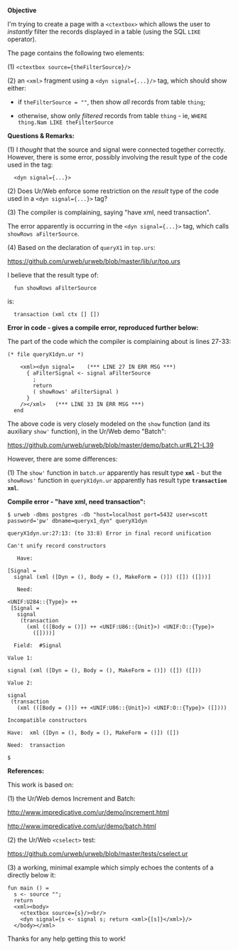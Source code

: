 **Objective**

I'm trying to create a page with a `<ctextbox>` which allows the user to *instantly* filter the records displayed in a table (using the SQL `LIKE` operator).

The page contains the following two elements:

(1) `<ctextbox source={theFilterSource}/>`

(2) an `<xml>` fragment using a `<dyn signal={...}/>` tag, which should show either:

- if `theFilterSource = ""`, then show *all* records from table `thing`;

- otherwise, show only *filtered* records from table `thing` - ie, `WHERE thing.Nam LIKE theFilterSource`


**Questions & Remarks:**

(1) I *thought* that the source and signal were connected together correctly. However, there is some error, possibly involving the result type of the code used in the tag: 
```
  <dyn signal={...}>
```

(2) Does Ur/Web enforce some restriction on the *result* type of the code used in a `<dyn signal={...}>` tag?


(3) The compiler is complaining, saying "have xml, need transaction". 

The error apparently is occurring in the `<dyn signal={...}>` tag, which calls `showRows aFilterSource`.


(4) Based on the declaration of `queryX1` in `top.urs`:

  https://github.com/urweb/urweb/blob/master/lib/ur/top.urs

I believe that the result type of:
```
  fun showRows aFilterSource
```
is:
```
  transaction (xml ctx [] [])
```


**Error in code - gives a compile error, reproduced further below:**

The part of the code which the compiler is complaining about is lines 27-33:
```
(* file queryX1dyn.ur *)

    <xml><dyn signal=    (*** LINE 27 IN ERR MSG ***)
      { aFilterSignal <- signal aFilterSource
        ;
        return
        ( showRows' aFilterSignal )
      } 
    /></xml>   (*** LINE 33 IN ERR MSG ***)
  end
```
The above code is very closely modeled on the `show` function (and its auxiliary `show'` function), in the Ur/Web demo "Batch":

  https://github.com/urweb/urweb/blob/master/demo/batch.ur#L21-L39

However, there are some differences:

(1) The `show'` function in `batch.ur` apparently has result type **`xml`** - but the `showRows'` function in `queryX1dyn.ur` apparently has result type **`transaction xml`**.


**Compile error - "have xml, need transaction":**
```
$ urweb -dbms postgres -db "host=localhost port=5432 user=scott password='pw' dbname=queryx1_dyn" queryX1dyn

queryX1dyn.ur:27:13: (to 33:8) Error in final record unification

Can't unify record constructors

   Have: 

[Signal =
  signal (xml ([Dyn = (), Body = (), MakeForm = ()]) ([]) ([]))]

   Need: 

<UNIF:U284::{Type}> ++
 [Signal =
   signal
    (transaction
      (xml (([Body = ()]) ++ <UNIF:U86::{Unit}>) <UNIF:O::{Type}>
        ([])))]

  Field:  #Signal

Value 1: 

signal (xml ([Dyn = (), Body = (), MakeForm = ()]) ([]) ([]))

Value 2: 

signal
 (transaction
   (xml (([Body = ()]) ++ <UNIF:U86::{Unit}>) <UNIF:O::{Type}> ([])))

Incompatible constructors

Have:  xml ([Dyn = (), Body = (), MakeForm = ()]) ([])

Need:  transaction

$ 
```

**References:**

This work is based on:

(1) the Ur/Web demos Increment and Batch:

  http://www.impredicative.com/ur/demo/increment.html

  http://www.impredicative.com/ur/demo/batch.html

(2) the Ur/Web `<cselect>` test:

  https://github.com/urweb/urweb/blob/master/tests/cselect.ur

(3) a working, minimal example which simply echoes the contents of a <ctextbox> directly below it:
```
fun main () =
  s <- source "";
  return 
  <xml><body>
    <ctextbox source={s}/><br/>
    <dyn signal={s <- signal s; return <xml>{[s]}</xml>}/>
  </body></xml>
```

Thanks for any help getting this to work!

###

